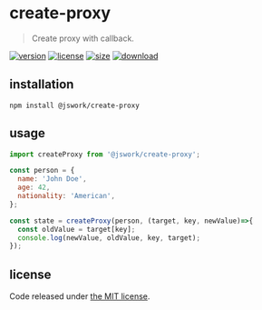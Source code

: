 # create-proxy
> Create proxy with callback.

[![version][version-image]][version-url]
[![license][license-image]][license-url]
[![size][size-image]][size-url]
[![download][download-image]][download-url]

## installation
```shell
npm install @jswork/create-proxy
```

## usage
```js
import createProxy from '@jswork/create-proxy';

const person = {
  name: 'John Doe',
  age: 42,
  nationality: 'American',
};

const state = createProxy(person, (target, key, newValue)=>{
  const oldValue = target[key];
  console.log(newValue, oldValue, key, target);
});
```

## license
Code released under [the MIT license](https://github.com/afeiship/create-proxy/blob/master/LICENSE.txt).

[version-image]: https://img.shields.io/npm/v/@jswork/create-proxy
[version-url]: https://npmjs.org/package/@jswork/create-proxy

[license-image]: https://img.shields.io/npm/l/@jswork/create-proxy
[license-url]: https://github.com/afeiship/create-proxy/blob/master/LICENSE.txt

[size-image]: https://img.shields.io/bundlephobia/minzip/@jswork/create-proxy
[size-url]: https://github.com/afeiship/create-proxy/blob/master/dist/create-proxy.min.js

[download-image]: https://img.shields.io/npm/dm/@jswork/create-proxy
[download-url]: https://www.npmjs.com/package/@jswork/create-proxy
